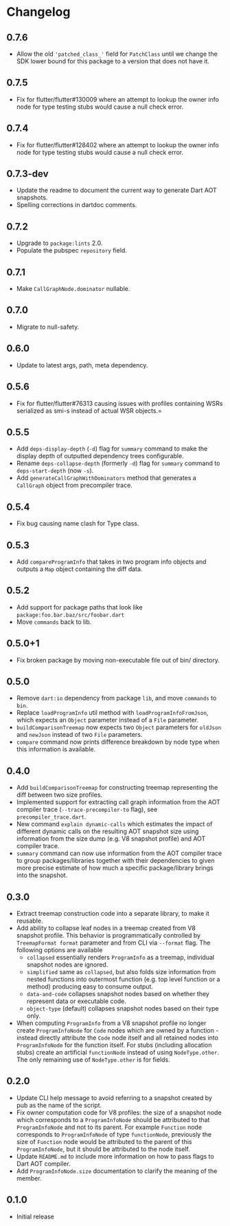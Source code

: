 # Changelog

## 0.7.6

- Allow the old `'patched_class_'` field for `PatchClass` until we change the
  SDK lower bound for this package to a version that does not have it.

## 0.7.5

- Fix for flutter/flutter#130009 where an attempt to lookup the owner info
node for type testing stubs would cause a null check error.

## 0.7.4

- Fix for flutter/flutter#128402 where an attempt to lookup the owner info
node for type testing stubs would cause a null check error.

## 0.7.3-dev

- Update the readme to document the current way to generate Dart AOT snapshots.
- Spelling corrections in dartdoc comments.

## 0.7.2

- Upgrade to `package:lints` 2.0.
- Populate the pubspec `repository` field.

## 0.7.1

- Make `CallGraphNode.dominator` nullable.

## 0.7.0

- Migrate to null-safety.

## 0.6.0

- Update to latest args, path, meta dependency.

## 0.5.6
- Fix for flutter/flutter#76313 causing issues with profiles containing
WSRs serialized as smi-s instead of actual WSR objects.=

## 0.5.5
- Add `deps-display-depth` (`-d`) flag for `summary` command to make the display
depth of outputted dependency trees configurable.
- Rename `deps-collapse-depth` (formerly `-d`) flag for `summary` command to
`deps-start-depth` (now `-s`).
- Add `generateCallGraphWithDominators` method that generates a `CallGraph`
object from precompiler trace.

## 0.5.4
- Fix bug causing name clash for Type class.

## 0.5.3
- Add `compareProgramInfo` that takes in two program info objects and outputs
a `Map` object containing the diff data.

## 0.5.2
- Add support for package paths that look like `package:foo.bar.baz/src/foobar.dart`
- Move `commands` back to lib.

## 0.5.0+1
- Fix broken package by moving non-executable file out of bin/ directory.

## 0.5.0
- Remove `dart:io` dependency from package `lib`, and move `commands` to `bin`.
- Replace `loadProgramInfo` util method with `loadProgramInfoFromJson`, which
expects an `Object` parameter instead of a `File` parameter.
- `buildComparisonTreemap` now expects two `Object` parameters for `oldJson` and
`newJson` instead of two `File` parameters.
- `compare` command now prints difference breakdown by node type when this
information is available.

## 0.4.0

- Add `buildComparisonTreemap` for constructing treemap representing the diff
between two size profiles.
- Implemented support for extracting call graph information from the AOT
compiler trace (`--trace-precompiler-to` flag), see `precompiler_trace.dart`.
- New command `explain dynamic-calls` which estimates the impact of different
dynamic calls on the resulting AOT snapshot size using information from the
size dump (e.g. V8 snapshot profile) and AOT compiler trace.
- `summary` command can now use information from the AOT compiler trace to
group packages/libraries together with their dependencies to given more precise
estimate of how much a specific package/library brings into the snapshot.

## 0.3.0

- Extract treemap construction code into a separate library, to make it
reusable.
- Add ability to collapse leaf nodes in a treemap created from V8 snapshot
profile. This behavior is programmatically controlled by `TreemapFormat format`
parameter and from CLI via `--format` flag. The following options are available
    - `collapsed` essentially renders `ProgramInfo` as a treemap, individual
    snapshot nodes are ignored.
    - `simplified` same as `collapsed`, but also folds size information from
    nested functions into outermost function (e.g. top level function or a
    method) producing easy to consume output.
    - `data-and-code` collapses snapshot nodes based on whether they represent
    data or executable code.
    - `object-type` (default) collapses snapshot nodes based on their type only.
- When computing `ProgramInfo` from a V8 snapshot profile no longer create
`ProgramInfoNode` for `Code` nodes which are owned by a function - instead
directly attribute the `Code` node itself and all retained nodes into
`ProgramInfoNode` for the function itself. For stubs (including allocation
stubs) create an artificial `functionNode` instead of using `NodeType.other`.
The only remaining use of `NodeType.other` is for fields.

## 0.2.0

- Update CLI help message to avoid referring to a snapshot created by pub as the
name of the script.
- Fix owner computation code for V8 profiles: the size of a snapshot node
which corresponds to a `ProgramInfoNode` should be attributed to that
`ProgramInfoNode` and not to its parent. For example `Function` node corresponds
to `ProgramInfoNode` of type `functionNode`, previously the size of `Function`
node would be attributed to the parent of this `ProgramInfoNode`, but it
should be attributed to the node itself.
- Update `README.md` to include more information on how to pass flags to
Dart AOT compiler.
- Add `ProgramInfoNode.size` documentation to clarify the meaning of the member.

## 0.1.0

- Initial release
